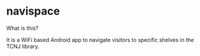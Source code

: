 navispace
=========

What is this?

It is a WiFi based Android app to navigate visitors to specific shelves in the TCNJ library.
